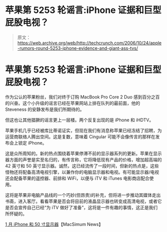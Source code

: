 # 苹果第 5253 轮谣言:iPhone 证据和巨型屁股电视？

> 原文：<https://web.archive.org/web/http://techcrunch.com/2006/10/24/apple-rumors-round-5253-iphone-evidence-and-giant-ass-tvs/>

# 苹果第 5253 轮谣言:iPhone 证据和巨型屁股电视？

作为公认的苹果粉丝，我们对终于订购 MacBook Pro Core 2 Duo 感到百分之百的兴奋。这个小升级的谣言已经在苹果网站上排在队列的最前面，他的 Steveness 的安静发布是我们所期待的。

但这也让其他猖獗的谣言更上一层楼。两个反复出现的是 iPhone 和 iHDTV。

苹果手机几乎已经被库比蒂诺证实，但现在我们有消息称苹果已经冻结了招聘，为运营商联络人腾出空间。这是复数，意味着 Cingular 可能不会像传言的那样在发布会上锁定 iPhone。

这是众所周知的。新的热点围绕着苹果停滞不前的显示器系列的更新。苹果在显示器方面的声誉是实至名归的，有传言称，它将降低现有产品的价格，增加超高端的 42 英寸和 50 英寸显示器。诚然，这已经流传了一段时间，但新的热点是，这些怪物还将配备高清电视引擎，以兼作你的电脑显示器和电视。有可能显示器/电视还会配备苹果的遥控器、前排和 WiFi，以便与 iTV 和 iTunes 电影商店配合使用。

这将是苹果非电脑产品线的一个巧妙(但昂贵)的补充，但将进一步推动其媒体走出书斋，进入客厅。看看苹果是否会将目前的液晶显示器也转变成高清电视，或者它是否会宣传自己已经“为 iTV 做好了准备”，这将是一件有趣的事情，这正是我们所怀疑的。

 [1 月 iPhone 和 50 寸显示器](https://web.archive.org/web/20201128080553/http://www.macsimumnews.com/index.php/archive/iphone_in_january_and_50_inch_apple_monitor/)【MacSimum News】